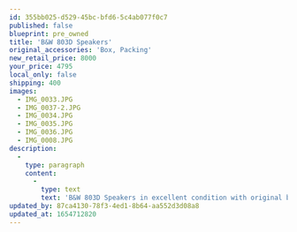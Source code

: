 ```yaml
---
id: 355bb025-d529-45bc-bfd6-5c4ab077f0c7
published: false
blueprint: pre_owned
title: 'B&W 803D Speakers'
original_accessories: 'Box, Packing'
new_retail_price: 8000
your_price: 4795
local_only: false
shipping: 400
images:
  - IMG_0033.JPG
  - IMG_0037-2.JPG
  - IMG_0034.JPG
  - IMG_0035.JPG
  - IMG_0036.JPG
  - IMG_0008.JPG
description:
  -
    type: paragraph
    content:
      -
        type: text
        text: 'B&W 803D Speakers in excellent condition with original boxes and packing. Cherry finish. Speaker sold as new for $8,000.00/pair. One owner, purchased as new from local dealer in 2008. Speakers include Monster Cable M1.4 speaker cables, bi-wire. Lightly used and from a smoke-free, pet-free home. You will not find a better conditioned pair of this model. '
updated_by: 87ca4130-78f3-4ed1-8b64-aa552d3d08a8
updated_at: 1654712820
---
```

